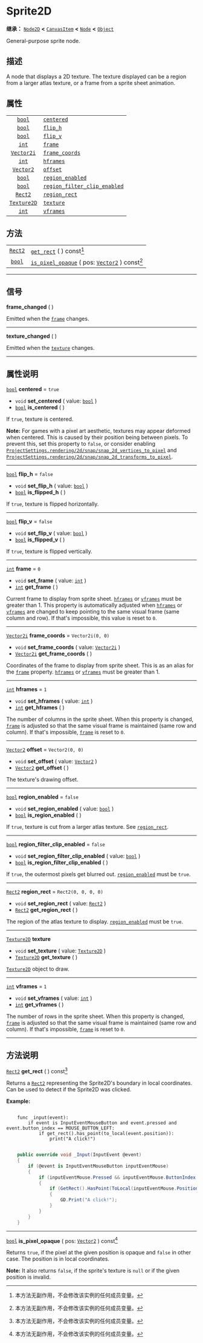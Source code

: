 <!-- ⚠ 请勿编辑本文件 ⚠ -->
<!-- 本文档使用脚本从 WeDot 引擎源码仓库生成。 -->
<!-- 生成脚本：https://github.com/WeDot-Engine/WeDot/tree/4.3/doc/tools/make_md.py； -->
<!-- 原文件：https://github.com/WeDot-Engine/WeDot/tree/4.3/doc/classes/Sprite2D.xml。 -->

<div id="_class_sprite2d"></div>

# Sprite2D

**继承：** [`Node2D`](class_node2d.md) **<** [`CanvasItem`](class_canvasitem.md) **<** [`Node`](class_node.md) **<** [`Object`](class_object.md)

General-purpose sprite node.

## 描述

A node that displays a 2D texture. The texture displayed can be a region from a larger atlas texture, or a frame from a sprite sheet animation.

## 属性

|||
|:-:|:--|
| [`bool`](class_bool.md)           | [`centered`](#class_sprite2d_property_centered)                                     | ``true``              |
| [`bool`](class_bool.md)           | [`flip_h`](#class_sprite2d_property_flip_h)                                         | ``false``             |
| [`bool`](class_bool.md)           | [`flip_v`](#class_sprite2d_property_flip_v)                                         | ``false``             |
| [`int`](class_int.md)             | [`frame`](#class_sprite2d_property_frame)                                           | ``0``                 |
| [`Vector2i`](class_vector2i.md)   | [`frame_coords`](#class_sprite2d_property_frame_coords)                             | ``Vector2i(0, 0)``    |
| [`int`](class_int.md)             | [`hframes`](#class_sprite2d_property_hframes)                                       | ``1``                 |
| [`Vector2`](class_vector2.md)     | [`offset`](#class_sprite2d_property_offset)                                         | ``Vector2(0, 0)``     |
| [`bool`](class_bool.md)           | [`region_enabled`](#class_sprite2d_property_region_enabled)                         | ``false``             |
| [`bool`](class_bool.md)           | [`region_filter_clip_enabled`](#class_sprite2d_property_region_filter_clip_enabled) | ``false``             |
| [`Rect2`](class_rect2.md)         | [`region_rect`](#class_sprite2d_property_region_rect)                               | ``Rect2(0, 0, 0, 0)`` |
| [`Texture2D`](class_texture2d.md) | [`texture`](#class_sprite2d_property_texture)                                       |                       |
| [`int`](class_int.md)             | [`vframes`](#class_sprite2d_property_vframes)                                       | ``1``                 |

## 方法

|||
|:-:|:--|
| [`Rect2`](class_rect2.md) | [`get_rect`](class_sprite2dmd#class_sprite2d_method_get_rect) ( ) const[^const]                                                  |
| [`bool`](class_bool.md)   | [`is_pixel_opaque`](class_sprite2dmd#class_sprite2d_method_is_pixel_opaque) ( pos: [`Vector2`](class_vector2.md) ) const[^const] |

<!-- rst-class:: classref-section-separator -->

---

## 信号

<div id="_class_class_sprite2d_signal_frame_changed"></div>

**frame_changed** ( ) <div id="class_sprite2d_signal_frame_changed"></div>

Emitted when the [`frame`](#class_sprite2d_property_frame) changes.

<!-- rst-class:: classref-item-separator -->

---

<div id="_class_class_sprite2d_signal_texture_changed"></div>

**texture_changed** ( ) <div id="class_sprite2d_signal_texture_changed"></div>

Emitted when the [`texture`](#class_sprite2d_property_texture) changes.

<!-- rst-class:: classref-section-separator -->

---

## 属性说明

<div id="_class_sprite2d_property_centered"></div>

[`bool`](class_bool.md) **centered** = ``true`` <div id="class_sprite2d_property_centered"></div>

- `void` **set_centered** ( value: [`bool`](class_bool.md) )
- [`bool`](class_bool.md) **is_centered** ( )

If `true`, texture is centered.

 **Note:** For games with a pixel art aesthetic, textures may appear deformed when centered. This is caused by their position being between pixels. To prevent this, set this property to `false`, or consider enabling [`ProjectSettings.rendering/2d/snap/snap_2d_vertices_to_pixel`](#class_projectsettings_property_rendering/2d/snap/snap_2d_vertices_to_pixel) and [`ProjectSettings.rendering/2d/snap/snap_2d_transforms_to_pixel`](#class_projectsettings_property_rendering/2d/snap/snap_2d_transforms_to_pixel).

<!-- rst-class:: classref-item-separator -->

---

<div id="_class_sprite2d_property_flip_h"></div>

[`bool`](class_bool.md) **flip_h** = ``false`` <div id="class_sprite2d_property_flip_h"></div>

- `void` **set_flip_h** ( value: [`bool`](class_bool.md) )
- [`bool`](class_bool.md) **is_flipped_h** ( )

If `true`, texture is flipped horizontally.

<!-- rst-class:: classref-item-separator -->

---

<div id="_class_sprite2d_property_flip_v"></div>

[`bool`](class_bool.md) **flip_v** = ``false`` <div id="class_sprite2d_property_flip_v"></div>

- `void` **set_flip_v** ( value: [`bool`](class_bool.md) )
- [`bool`](class_bool.md) **is_flipped_v** ( )

If `true`, texture is flipped vertically.

<!-- rst-class:: classref-item-separator -->

---

<div id="_class_sprite2d_property_frame"></div>

[`int`](class_int.md) **frame** = ``0`` <div id="class_sprite2d_property_frame"></div>

- `void` **set_frame** ( value: [`int`](class_int.md) )
- [`int`](class_int.md) **get_frame** ( )

Current frame to display from sprite sheet. [`hframes`](#class_sprite2d_property_hframes) or [`vframes`](#class_sprite2d_property_vframes) must be greater than 1. This property is automatically adjusted when [`hframes`](#class_sprite2d_property_hframes) or [`vframes`](#class_sprite2d_property_vframes) are changed to keep pointing to the same visual frame (same column and row). If that's impossible, this value is reset to `0`.

<!-- rst-class:: classref-item-separator -->

---

<div id="_class_sprite2d_property_frame_coords"></div>

[`Vector2i`](class_vector2i.md) **frame_coords** = ``Vector2i(0, 0)`` <div id="class_sprite2d_property_frame_coords"></div>

- `void` **set_frame_coords** ( value: [`Vector2i`](class_vector2i.md) )
- [`Vector2i`](class_vector2i.md) **get_frame_coords** ( )

Coordinates of the frame to display from sprite sheet. This is as an alias for the [`frame`](#class_sprite2d_property_frame) property. [`hframes`](#class_sprite2d_property_hframes) or [`vframes`](#class_sprite2d_property_vframes) must be greater than 1.

<!-- rst-class:: classref-item-separator -->

---

<div id="_class_sprite2d_property_hframes"></div>

[`int`](class_int.md) **hframes** = ``1`` <div id="class_sprite2d_property_hframes"></div>

- `void` **set_hframes** ( value: [`int`](class_int.md) )
- [`int`](class_int.md) **get_hframes** ( )

The number of columns in the sprite sheet. When this property is changed, [`frame`](#class_sprite2d_property_frame) is adjusted so that the same visual frame is maintained (same row and column). If that's impossible, [`frame`](#class_sprite2d_property_frame) is reset to `0`.

<!-- rst-class:: classref-item-separator -->

---

<div id="_class_sprite2d_property_offset"></div>

[`Vector2`](class_vector2.md) **offset** = ``Vector2(0, 0)`` <div id="class_sprite2d_property_offset"></div>

- `void` **set_offset** ( value: [`Vector2`](class_vector2.md) )
- [`Vector2`](class_vector2.md) **get_offset** ( )

The texture's drawing offset.

<!-- rst-class:: classref-item-separator -->

---

<div id="_class_sprite2d_property_region_enabled"></div>

[`bool`](class_bool.md) **region_enabled** = ``false`` <div id="class_sprite2d_property_region_enabled"></div>

- `void` **set_region_enabled** ( value: [`bool`](class_bool.md) )
- [`bool`](class_bool.md) **is_region_enabled** ( )

If `true`, texture is cut from a larger atlas texture. See [`region_rect`](#class_sprite2d_property_region_rect).

<!-- rst-class:: classref-item-separator -->

---

<div id="_class_sprite2d_property_region_filter_clip_enabled"></div>

[`bool`](class_bool.md) **region_filter_clip_enabled** = ``false`` <div id="class_sprite2d_property_region_filter_clip_enabled"></div>

- `void` **set_region_filter_clip_enabled** ( value: [`bool`](class_bool.md) )
- [`bool`](class_bool.md) **is_region_filter_clip_enabled** ( )

If `true`, the outermost pixels get blurred out. [`region_enabled`](#class_sprite2d_property_region_enabled) must be `true`.

<!-- rst-class:: classref-item-separator -->

---

<div id="_class_sprite2d_property_region_rect"></div>

[`Rect2`](class_rect2.md) **region_rect** = ``Rect2(0, 0, 0, 0)`` <div id="class_sprite2d_property_region_rect"></div>

- `void` **set_region_rect** ( value: [`Rect2`](class_rect2.md) )
- [`Rect2`](class_rect2.md) **get_region_rect** ( )

The region of the atlas texture to display. [`region_enabled`](#class_sprite2d_property_region_enabled) must be `true`.

<!-- rst-class:: classref-item-separator -->

---

<div id="_class_sprite2d_property_texture"></div>

[`Texture2D`](class_texture2d.md) **texture** <div id="class_sprite2d_property_texture"></div>

- `void` **set_texture** ( value: [`Texture2D`](class_texture2d.md) )
- [`Texture2D`](class_texture2d.md) **get_texture** ( )

[`Texture2D`](class_texture2d.md) object to draw.

<!-- rst-class:: classref-item-separator -->

---

<div id="_class_sprite2d_property_vframes"></div>

[`int`](class_int.md) **vframes** = ``1`` <div id="class_sprite2d_property_vframes"></div>

- `void` **set_vframes** ( value: [`int`](class_int.md) )
- [`int`](class_int.md) **get_vframes** ( )

The number of rows in the sprite sheet. When this property is changed, [`frame`](#class_sprite2d_property_frame) is adjusted so that the same visual frame is maintained (same row and column). If that's impossible, [`frame`](#class_sprite2d_property_frame) is reset to `0`.

<!-- rst-class:: classref-section-separator -->

---

## 方法说明

<div id="_class_sprite2d_method_get_rect"></div>

[`Rect2`](class_rect2.md) **get_rect** ( ) const[^const]<div id="class_sprite2d_method_get_rect"></div>

Returns a [`Rect2`](class_rect2.md) representing the Sprite2D's boundary in local coordinates. Can be used to detect if the Sprite2D was clicked.

 **Example:** 



```gdscript

    func _input(event):
        if event is InputEventMouseButton and event.pressed and event.button_index == MOUSE_BUTTON_LEFT:
            if get_rect().has_point(to_local(event.position)):
                print("A click!")
```

```csharp

    public override void _Input(InputEvent @event)
    {
        if (@event is InputEventMouseButton inputEventMouse)
        {
            if (inputEventMouse.Pressed && inputEventMouse.ButtonIndex == MouseButton.Left)
            {
                if (GetRect().HasPoint(ToLocal(inputEventMouse.Position)))
                {
                    GD.Print("A click!");
                }
            }
        }
    }
```







<!-- rst-class:: classref-item-separator -->

---

<div id="_class_sprite2d_method_is_pixel_opaque"></div>

[`bool`](class_bool.md) **is_pixel_opaque** ( pos: [`Vector2`](class_vector2.md) ) const[^const]<div id="class_sprite2d_method_is_pixel_opaque"></div>

Returns `true`, if the pixel at the given position is opaque and `false` in other case. The position is in local coordinates.

 **Note:** It also returns `false`, if the sprite's texture is `null` or if the given position is invalid.

[^virtual]: 本方法通常需要用户覆盖才能生效。
[^const]: 本方法无副作用，不会修改该实例的任何成员变量。
[^vararg]: 本方法除了能接受在此处描述的参数外，还能够继续接受任意数量的参数。
[^constructor]: 本方法用于构造某个类型。
[^static]: 调用本方法无需实例，可直接使用类名进行调用。
[^operator]: 本方法描述的是使用本类型作为左操作数的有效运算符。
[^bitfield]: 这个值是由下列位标志构成位掩码的整数。
[^void]: 无返回值。

